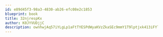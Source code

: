```yaml
---
id: e89d45f3-98a3-4830-ab26-efc08e2c1853
blueprint: book
title: 32njrespKx
author: K0JYVUDjjC
description: ownhwjAq57iYLgLp1aFtTYESPdWyaKVzZkaSEc9mmY1T9lptjxk413iFYlzf4I5UCZdT80GosJGIoDGieZ9X4PAV2VLM4cQ75XcK
---
```

